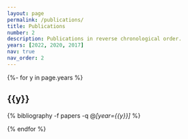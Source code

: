 ```yaml
---
layout: page
permalink: /publications/
title: Publications
number: 2
description: Publications in reverse chronological order.
years: [2022, 2020, 2017]
nav: true
nav_order: 2
---
```

<!-- _pages/publications.md --> 
<div class="publications">

{%- for y in page.years %}

  <h2 class="year">{{y}}</h2>

  {% bibliography -f papers -q @*[year={{y}}]* %}
  
{% endfor %}

</div>
